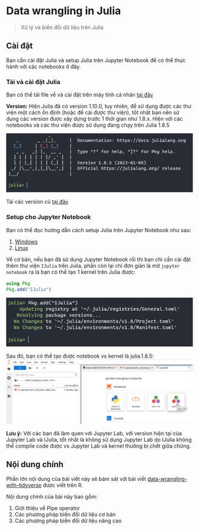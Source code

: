 # Data wrangling in Julia
> Xử lý và biến đổi dữ liệu trên Julia



## Cài đặt

Bạn cần cài đặt Julia và setup Julia trên Jupyter Notebook để có thể thực hành với các notebooks ở đây.

### Tải và cài đặt Julia
Bạn có thể tải file về và cài đặt trên máy tính cá nhân [tại đây](https://julialang.org/downloads/)

**Version:**
Hiện Julia đã có version 1.10.0, tuy nhiên, để sử dụng được các thư viện một cách ổn định (hoặc để cài được thư viện), tốt nhất bạn nên sử dụng các version được xây dựng trước 1 thời gian như 1.8.x. Hiện với các notebooks và các thư viện được sử dụng đang chạy trên Julia 1.8.5

![image.png](images/julia-image.png)

Tải các version cũ [tại đây](https://julialang.org/downloads/oldreleases/)

### Setup cho Jupyter Notebook
Bạn có thể đọc hướng dẫn cách setup Julia trên Jupyter Notebook như sau:
1. [Windows](https://datatofish.com/add-julia-to-jupyter/)
2. [Linux](https://docs.rc.fas.harvard.edu/kb/julia-with-jupyter-notebooks-on-odyssey/)

Về cơ bản, nếu bạn đã sử dụng Jupyter Notebook rồi thì bạn chỉ cần cài đặt thêm thư viện `IJulia` trên Julia, phần còn lại chỉ đơn giản là mở `jupyter notebook` ra là bạn có thể tạo 1 kernel trên Julia được:

```julia
using Pkg
Pkg.add("IJulia")
```
![image.png](images/julia-ijulia.png)

Sau đó, bạn có thể tạo được notebook vs kernel là julia.1.8.5:
![image.png](images/julialab.png)

**Lưu ý:**
Với các bạn đã làm quen với Jupyter Lab, với version hiện tại của Jupyter Lab và IJulia, tốt nhất là không sử dụng Jupyter Lab do IJulia không thể compile code được vs Jupyter Lab và kernel thường bị chết giữa chừng.

## Nội dung chính

Phần lớn nội dung của bài viết này sẽ bám sát với bài viết [data-wrangling-with-tidyverse](https://github.com/ddpham/data-wrangling-with-tidyverse) được viết trên R.

Nội dung chính của bài này bao gồm:
1. Giới thiệu về Pipe operator
2. Các phương pháp biến đổi dữ liệu cơ bản
3. Các phương pháp biến đổi dữ liệu nâng cao

